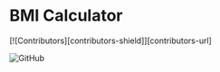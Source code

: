 # BMI Calculator
 
 [![Contributors][contributors-shield]][contributors-url]


<!-- MARKDOWN LINKS & IMAGES -->
<!-- https://www.markdownguide.org/basic-syntax/#reference-style-links -->
![GitHub](https://img.shields.io/github/license/FatalError98/BMI-Calculator)